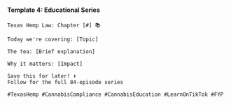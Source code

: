 #### Template 4: Educational Series

```
Texas Hemp Law: Chapter [#] 📚

Today we're covering: [Topic]

The tea: [Brief explanation]

Why it matters: [Impact]

Save this for later! ⬇️
Follow for the full 84-episode series

#TexasHemp #CannabisCompliance #CannabisEducation #LearnOnTikTok #FYP
```
